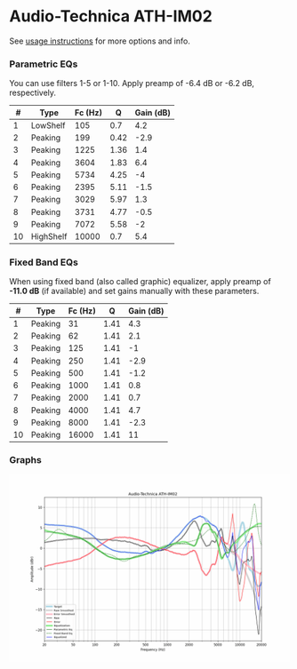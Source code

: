 # Audio-Technica ATH-IM02
See [usage instructions](https://github.com/jaakkopasanen/AutoEq#usage) for more options and info.

### Parametric EQs
You can use filters 1-5 or 1-10. Apply preamp of -6.4 dB or -6.2 dB, respectively.

|   # | Type      |   Fc (Hz) |    Q |   Gain (dB) |
|-----|-----------|-----------|------|-------------|
|   1 | LowShelf  |       105 | 0.7  |         4.2 |
|   2 | Peaking   |       199 | 0.42 |        -2.9 |
|   3 | Peaking   |      1225 | 1.36 |         1.4 |
|   4 | Peaking   |      3604 | 1.83 |         6.4 |
|   5 | Peaking   |      5734 | 4.25 |        -4   |
|   6 | Peaking   |      2395 | 5.11 |        -1.5 |
|   7 | Peaking   |      3029 | 5.97 |         1.3 |
|   8 | Peaking   |      3731 | 4.77 |        -0.5 |
|   9 | Peaking   |      7072 | 5.58 |        -2   |
|  10 | HighShelf |     10000 | 0.7  |         5.4 |

### Fixed Band EQs
When using fixed band (also called graphic) equalizer, apply preamp of **-11.0 dB** (if available) and set gains manually with these parameters.

|   # | Type    |   Fc (Hz) |    Q |   Gain (dB) |
|-----|---------|-----------|------|-------------|
|   1 | Peaking |        31 | 1.41 |         4.3 |
|   2 | Peaking |        62 | 1.41 |         2.1 |
|   3 | Peaking |       125 | 1.41 |        -1   |
|   4 | Peaking |       250 | 1.41 |        -2.9 |
|   5 | Peaking |       500 | 1.41 |        -1.2 |
|   6 | Peaking |      1000 | 1.41 |         0.8 |
|   7 | Peaking |      2000 | 1.41 |         0.7 |
|   8 | Peaking |      4000 | 1.41 |         4.7 |
|   9 | Peaking |      8000 | 1.41 |        -2.3 |
|  10 | Peaking |     16000 | 1.41 |        11   |

### Graphs
![](./Audio-Technica%20ATH-IM02.png)
